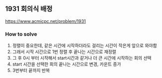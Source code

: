 ## 1931 회의식 배정

https://www.acmicpc.net/problem/1931

### How to solve
1. 정렬이 중요한데, 같은 시간에 시작하더라도 걸리는 시간이 작은게 앞으로 와야함
2. 그래서 시작 시간으로 1번 정렬 후 끝나는 시간으로 재정렬
3. 그 후 0시 부터 시작해서 start시간과 같거나 더 큰 시간에 시작하는 회의 선택
4. start 시간을 선택한 회의 끝나는 시간으로 변경, 카운트 증가 
5. 3번부터 끝까지 반복 